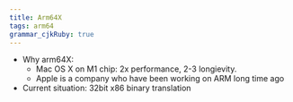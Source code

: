 ```yaml
---
title: Arm64X
tags: arm64
grammar_cjkRuby: true
---
```


* Why arm64X:
	* Mac OS X on M1 chip: 2x performance, 2-3 longievity.
	* Apple is a company who have been working on ARM long time ago
* Current situation: 32bit x86 binary translation